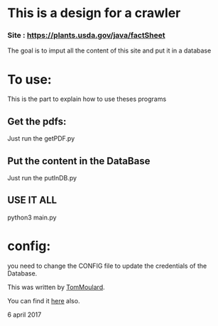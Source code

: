 # This is a design for a crawler

### Site : https://plants.usda.gov/java/factSheet

The goal is to imput all the content of this site and put it in a database

# To use:

This is the part to explain how to use theses programs

## Get the pdfs:

Just run the getPDF.py

## Put the content in the DataBase

Just run the putInDB.py

## USE IT ALL

python3 main.py

# config:
you need to change the CONFIG file to update the credentials of the Database.

This was written by [TomMoulard](http://tom.moulard.org).

You can find it [here](http://tom.moulard.org/assignment/dbms/plants/) also.

6 april 2017